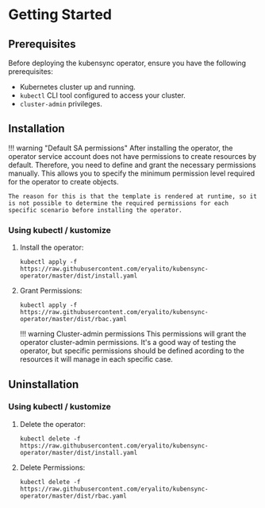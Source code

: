 # Getting Started

## Prerequisites

Before deploying the kubensync operator, ensure you have the following prerequisites:

- Kubernetes cluster up and running.
- `kubectl` CLI tool configured to access your cluster.
- `cluster-admin` privileges.

## Installation

!!! warning "Default SA permissions"
    After installing the operator, the operator service account does not have permissions to create resources by default. Therefore, you need to define and grant the necessary permissions manually. This allows you to specify the minimum permission level required for the operator to create objects.

    The reason for this is that the template is rendered at runtime, so it is not possible to determine the required permissions for each specific scenario before installing the operator.

### Using kubectl / kustomize

1. Install the operator:
    ```{ .bash } 
    kubectl apply -f https://raw.githubusercontent.com/eryalito/kubensync-operator/master/dist/install.yaml
    ```
2. Grant Permissions: 
    ``` { .bash }
    kubectl apply -f https://raw.githubusercontent.com/eryalito/kubensync-operator/master/dist/rbac.yaml
    ```

    !!! warning Cluster-admin permissions
        This permissions will grant the operator cluster-admin permissions. It's a good way of testing the operator, but specific permissions should be defined acording to the resources it will manage in each specific case.

## Uninstallation

### Using kubectl / kustomize

1. Delete the operator:
    ```{ .bash } 
    kubectl delete -f https://raw.githubusercontent.com/eryalito/kubensync-operator/master/dist/install.yaml
    ```
2. Delete Permissions: 
    ``` { .bash }
    kubectl delete -f https://raw.githubusercontent.com/eryalito/kubensync-operator/master/dist/rbac.yaml
    ```
